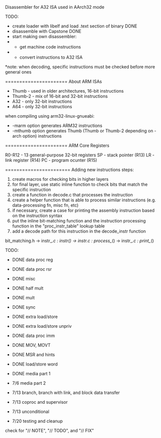 Disassembler for A32 ISA used in AArch32 mode

TODO:
- create loader with libelf and load .text section of binary  DONE
- disassemble with Capstone   DONE
- start making own disassembler:
- - get machine code instructions
- - convert instructions to A32 ISA

*note: when decoding, specific instructions must be checked before more general ones

======================
About ARM ISAs

- Thumb - used in older architectures, 16-bit instructions
- Thumb-2 - mix of 16-bit and 32-bit instructions
- A32 - only 32-bit instructions
- A64 - only 32-bit instructions

when compiling using arm32-linux-gnueabi:
- -marm option generates ARM32 instructions
- -mthumb option generates Thumb (Thumb or Thumb-2 depending on -arch option) instructions

======================
ARM Core Registers

R0-R12 - 13 general-purpose 32-bit registers
SP - stack pointer (R13)
LR - link register (R14)
PC - program ocunter (R15)

=======================
Adding new instructions steps:
1. create macros for checking bits in higher layers
2. for final layer, use static inline function to check bits that match the specific instruction
3. create a function in decode.c that processes the instruction
4. create a helper function that is able to process similar instructions (e.g. data-processing fn, misc fn, etc)
5. if necessary, create a case for printing the assembly instruction based on the instruction syntax
6. put the inline bit-matching function and the instruction processing function in the "proc_instr_table" lookup table
7. add a decode path for this instruction in the decode_instr function

bit_matching.h 
-> instr_*.c : *_instr() 
-> instr_*.c : process_*()
-> instr_*.c : print_*()



TODO:
- DONE data proc reg
- DONE data proc rsr 
- DONE misc
- DONE half mult
- DONE mult
- DONE sync
- DONE extra load/store
- DONE extra load/store unpriv
- DONE data proc imm
- DONE MOV, MOVT 
- DONE MSR and hints

- DONE load/store word
- DONE media part 1
- 7/6 media part 2
- 7/13 branch, branch with link, and block data transfer
- 7/13 coproc and supervisor

- 7/13 unconditional

- 7/20 testing and cleanup


check for "// NOTE", "// TODO", and "// FIX"